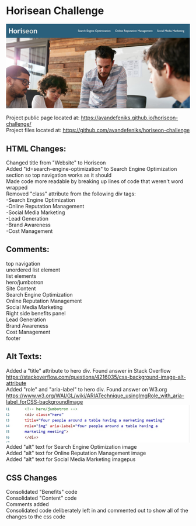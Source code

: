 # Horisean Challenge
![Landing Page](/assets/images/LandingPage.jpg) 

Project public page located at: https://avandefeniks.github.io/horiseon-challenge/ <br>
Project files located at: https://github.com/avandefeniks/horiseon-challenge

## HTML Changes:
Changed title from "Website" to Horiseon <br>
Added "id=search-engine-optimization" to Search Engine Optimization section so top navigation works as it should<br>
Made code more readable by breaking up lines of code that weren't word wrapped<br>
Removed "class" attribute from the following div tags:<br>
    -Search Engine Optimization<br>
    -Online Reputation Management <br>
    -Social Media Marketing<br>
    -Lead Generation<br>
    -Brand Awareness<br>
    -Cost Management<br>

## Comments:
top navigation<br>
unordered list element <br>
list elements <br>
hero/jumbotron<br>
Site Content <br>
Search Engine Optimization <br>
Online Reputation Management<br> 
Social Media Marketing <br>
Right side benefits panel <br>
Lead Generation<br>
Brand Awareness<br>
Cost Management<br>
footer<br>

## Alt Texts:
Added a "title" attribute to hero div. Found answer in Stack Overflow<br>
https://stackoverflow.com/questions/4216035/css-background-image-alt-attribute <br>
Added "role" and "aria-label" to hero div. Found answer on W3.org <br>
https://www.w3.org/WAI/GL/wiki/ARIATechnique_usingImgRole_with_aria-label_forCSS-backgroundImage <br>
![Aria and Title attributes](/assets/images/TitleAria.jpg) <br>
Added "alt" text for Search Engine Optimization image <br>
Added "alt" text for Online Reputation Management image <br>
Added "alt" text for Social Media Marketing imagepus <br>

## CSS Changes
Consolidated "Benefits" code <br>
Consolidated "Content" code <br>
Comments added <br>
Consolidated code deliberately left in and commented out to show all of the changes to the css code <br>

